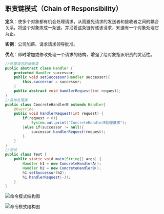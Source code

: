 ## 职责链模式（Chain of Responsibility）

**定义**：使多个对象都有机会处理请求，从而避免请求的发送者和接收者之间的耦合关系。将这个对象炼成一条链，并沿着这条链传递该请求，知道有一个对象处理它为止。

**实例**：公司加薪、请求请求领导批准。

**优点**：即时增加或修改处理一个请求的结构，增强了给对象指派职责的灵活性。

```java
//处理请求的抽象类
public abstract class Handler {
	protected Handler successor;
	public void setSuccessor(Handler successor){
		this.successor = successor;
	}
	public abstract void handlerRequest(int request);
}
//具体处理类
public class ConcreteHandlerB extends Handler{
	@Override
	public void handlerRequest(int request) {
		if(request < 0){
			System.out.print("ConcreteHandlerB处理请求");
		}else if(successor != null){
			successor.handlerRequest(request);
		}
	}
}
//测试
public class Test {
	public static void main(String[] args) {
		Handler h1 = new ConcreteHandlerA();
		Handler h2 = new ConcreteHandlerB();
		h1.setSuccessor(h2);
		h1.handlerRequest(-3);
	}
}
```

![命令模式结构图](https://github.com/xuxh0622/learn-designpattern/blob/master/image/vreponsility.png)

![命令模式结构图](https://github.com/xuxh0622/learn-designpattern/blob/master/image/vbasereponsility.png)